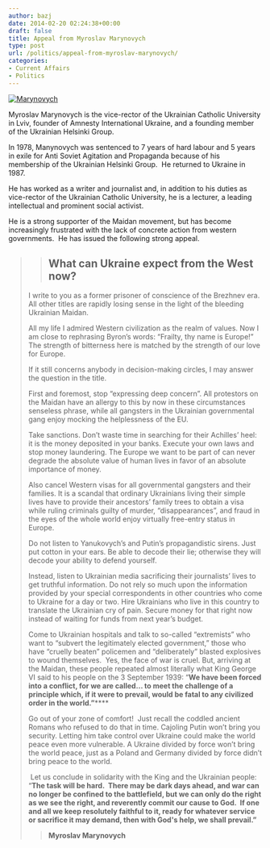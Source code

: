 ```yaml
---
author: bazj
date: 2014-02-20 02:24:38+00:00
draft: false
title: Appeal from Myroslav Marynovych
type: post
url: /politics/appeal-from-myroslav-marynovych/
categories:
- Current Affairs
- Politics
---
```


[![Marynovych](http://www.ozeukes.com/wp-content/uploads/2014/02/Marynovych.jpg)
](http://www.ozeukes.com/wp-content/uploads/2014/02/Marynovych.jpg)

Myroslav Marynovych is the vice-rector of the Ukrainian Catholic University in Lviv, founder of Amnesty International Ukraine, and a founding member of the Ukrainian Helsinki Group.

In 1978, Manynovych was sentenced to 7 years of hard labour and 5 years in exile for Anti Soviet Agitation and Propaganda because of his membership of the Ukrainian Helsinki Group.  He returned to Ukraine in 1987.

He has worked as a writer and journalist and, in addition to his duties as vice-rector of the Ukrainian Catholic University, he is a lecturer, a leading intellectual and prominent social activist.

He is a strong supporter of the Maidan movement, but has become increasingly frustrated with the lack of concrete action from western governments.  He has issued the following strong appeal. 


<blockquote>

> 
> ## **What can Ukraine expect from the West now?**
> 
> 
I write to you as a former prisoner of conscience of the Brezhnev era. All other titles are rapidly losing sense in the light of the bleeding Ukrainian Maidan.

All my life I admired Western civilization as the realm of values. Now I am close to rephrasing Byron’s words: “Frailty, thy name is Europe!” The strength of bitterness here is matched by the strength of our love for Europe.

If it still concerns anybody in decision-making circles, I may answer the question in the title.

First and foremost, stop “expressing deep concern”. All protestors on the Maidan have an allergy to this by now in these circumstances senseless phrase, while all gangsters in the Ukrainian governmental gang enjoy mocking the helplessness of the EU.

Take sanctions. Don’t waste time in searching for their Achilles’ heel: it is the money deposited in your banks. Execute your own laws and stop money laundering. The Europe we want to be part of can never degrade the absolute value of human lives in favor of an absolute importance of money.

Also cancel Western visas for all governmental gangsters and their families. It is a scandal that ordinary Ukrainians living their simple lives have to provide their ancestors’ family trees to obtain a visa while ruling criminals guilty of murder, “disappearances”, and fraud in the eyes of the whole world enjoy virtually free-entry status in Europe.  

Do not listen to Yanukovych’s and Putin’s propagandistic sirens. Just put cotton in your ears. Be able to decode their lie; otherwise they will decode your ability to defend yourself.

Instead, listen to Ukrainian media sacrificing their journalists’ lives to get truthful information. Do not rely so much upon the information provided by your special correspondents in other countries who come to Ukraine for a day or two. Hire Ukrainians who live in this country to translate the Ukrainian cry of pain. Secure money for that right now instead of waiting for funds from next year’s budget.

Come to Ukrainian hospitals and talk to so-called “extremists” who want to “subvert the legitimately elected government,” those who have “cruelly beaten” policemen and “deliberately” blasted explosives to wound themselves.  Yes, the face of war is cruel. But, arriving at the Maidan, these people repeated almost literally what King George VI said to his people on the 3 September 1939: “**We have been forced into a conflict, for we are called… to meet the challenge of a principle which, if it were to prevail, would be fatal to any civilized order in the world.”******

Go out of your zone of comfort!  Just recall the coddled ancient Romans who refused to do that in time. Cajoling Putin won’t bring you security. Letting him take control over Ukraine could make the world peace even more vulnerable. A Ukraine divided by force won’t bring the world peace, just as a Poland and Germany divided by force didn’t bring peace to the world.

 Let us conclude in solidarity with the King and the Ukrainian people: “**The task will be hard.  There may be dark days ahead, and war can no longer be confined to the battlefield, but we can only do the right as we see the right, and reverently commit our cause to God.  If one and all we keep resolutely faithful to it, ready for whatever service or sacrifice it may demand, then with God's help, we shall prevail.”**

> 
> **Myroslav Marynovych**
> 
> 
</blockquote>
